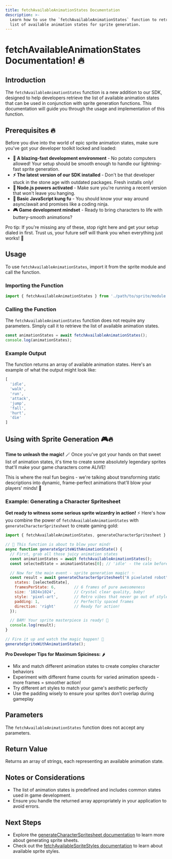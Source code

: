 ```yaml
---
title: fetchAvailableAnimationStates Documentation
description: >-
  Learn how to use the `fetchAvailableAnimationStates` function to retrieve the
  list of available animation states for sprite generation.
---
```


# fetchAvailableAnimationStates Documentation! 🔥

## Introduction

The `fetchAvailableAnimationStates` function is a new addition to our SDK, designed to help developers retrieve the list of available animation states that can be used in conjunction with sprite generation functions. This documentation will guide you through the usage and implementation of this function.

## Prerequisites 🔥

Before you dive into the world of epic sprite animation states, make sure you've got your developer toolkit locked and loaded:

- **🚀 A blazing-fast development environment** - No potato computers allowed! Your setup should be smooth enough to handle our lightning-fast sprite generation.
- **⚡ The latest version of our SDK installed** - Don't be that developer stuck in the stone age with outdated packages. Fresh installs only!
- **💪 Node.js powers activated** - Make sure you're running a recent version that won't leave you hanging.
- **🧠 Basic JavaScript kung fu** - You should know your way around async/await and promises like a coding ninja.
- **🎮 Game development mindset** - Ready to bring characters to life with buttery-smooth animations?

Pro tip: If you're missing any of these, stop right here and get your setup dialed in first. Trust us, your future self will thank you when everything just works! 🎯

## Usage

To use `fetchAvailableAnimationStates`, import it from the sprite module and call the function.

### Importing the Function

```javascript
import { fetchAvailableAnimationStates } from './path/to/sprite/module';
```

### Calling the Function

The `fetchAvailableAnimationStates` function does not require any parameters. Simply call it to retrieve the list of available animation states.

```javascript
const animationStates = await fetchAvailableAnimationStates();
console.log(animationStates);
```

### Example Output

The function returns an array of available animation states. Here's an example of what the output might look like:

```javascript
[
  'idle',
  'walk',
  'run',
  'attack',
  'jump',
  'fall',
  'hurt',
  'die'
]
```

## Using with Sprite Generation 🎮🔥

**Time to unleash the magic!** 🪄 Once you've got your hands on that sweet list of animation states, it's time to create some absolutely legendary sprites that'll make your game characters come ALIVE! 

This is where the real fun begins - we're talking about transforming static descriptions into dynamic, frame-perfect animations that'll blow your players' minds! 🤯

### Example: Generating a Character Spritesheet

**Get ready to witness some serious sprite wizardry in action!** ⚡ Here's how you combine the power of `fetchAvailableAnimationStates` with `generateCharacterSpritesheet` to create gaming gold:

```javascript
import { fetchAvailableAnimationStates, generateCharacterSpritesheet } from './path/to/sprite/module';

// 🎯 This function is about to blow your mind!
async function generateSpriteWithAnimationState() {
  // First, grab all those juicy animation states
  const animationStates = await fetchAvailableAnimationStates();
  const selectedState = animationStates[0]; // 'idle' - the calm before the storm! 😎

  // Now for the main event - sprite generation magic! ✨
  const result = await generateCharacterSpritesheet("A pixelated robot", {
    states: [selectedState],
    framesPerState: 6,        // 6 frames of pure awesomeness
    size: '1024x1024',        // Crystal clear quality, baby!
    style: 'pixel-art',       // Retro vibes that never go out of style
    padding: 1,               // Perfectly spaced frames
    direction: 'right'        // Ready for action!
  });

  // BAM! Your sprite masterpiece is ready! 🎨
  console.log(result);
}

// Fire it up and watch the magic happen! 🚀
generateSpriteWithAnimationState();
```

**Pro Developer Tips for Maximum Spiciness:** 🌶️
- Mix and match different animation states to create complex character behaviors
- Experiment with different frame counts for varied animation speeds - more frames = smoother action!
- Try different art styles to match your game's aesthetic perfectly
- Use the padding wisely to ensure your sprites don't overlap during gameplay

## Parameters

The `fetchAvailableAnimationStates` function does not accept any parameters.

## Return Value

Returns an array of strings, each representing an available animation state.

## Notes or Considerations

- The list of animation states is predefined and includes common states used in game development.
- Ensure you handle the returned array appropriately in your application to avoid errors.

## Next Steps

- Explore the [generateCharacterSpritesheet documentation](/docs/generateCharacterSpritesheet) to learn more about generating sprite sheets.
- Check out the [fetchAvailableSpriteStyles documentation](/docs/fetchAvailableSpriteStyles) to learn about available sprite styles.
